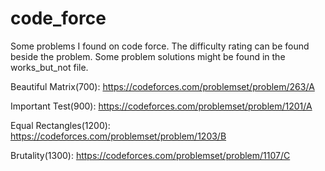 # code_force
Some problems I found on code force. The difficulty rating can be found beside the problem. Some problem solutions might be found in the works_but_not file.

Beautiful Matrix(700): https://codeforces.com/problemset/problem/263/A

Important Test(900): https://codeforces.com/problemset/problem/1201/A

Equal Rectangles(1200): https://codeforces.com/problemset/problem/1203/B

Brutality(1300): https://codeforces.com/problemset/problem/1107/C

